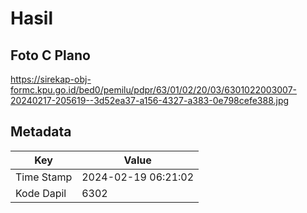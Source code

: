 # Hasil

## Foto C Plano

https://sirekap-obj-formc.kpu.go.id/bed0/pemilu/pdpr/63/01/02/20/03/6301022003007-20240217-205619--3d52ea37-a156-4327-a383-0e798cefe388.jpg


## Metadata

| Key        | Value               |
| ---------- | ------------------- |
| Time Stamp | 2024-02-19 06:21:02 |
| Kode Dapil | 6302                |



